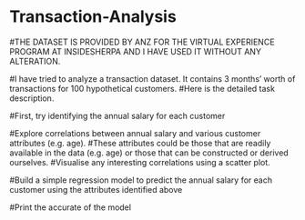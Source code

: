 # Transaction-Analysis

#THE DATASET IS PROVIDED BY ANZ FOR THE VIRTUAL EXPERIENCE PROGRAM AT INSIDESHERPA AND I HAVE USED IT WITHOUT ANY ALTERATION.

#I have tried to analyze a transaction dataset. It contains 3 months’ worth of transactions for 100 hypothetical customers. 
#Here is the detailed task description.

#First, try identifying the annual salary for each customer

#Explore correlations between annual salary and various customer attributes (e.g. age). 
#These attributes could be those that are readily available in the data (e.g. age) or those that can be constructed or derived ourselves.
#Visualise any interesting correlations using a scatter plot.

#Build a simple regression model to predict the annual salary for each customer using the attributes identified above

#Print the accurate of the model
